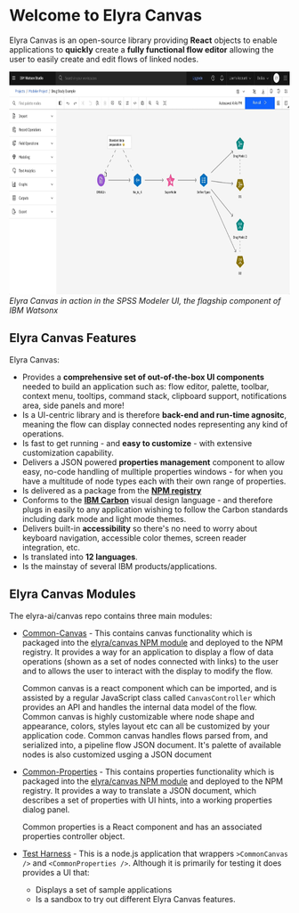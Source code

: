# Welcome to Elyra Canvas

Elyra Canvas is an open-source library providing **React** objects to enable applications to
**quickly** create a **fully functional flow editor** allowing the user to easily create and edit
flows of linked nodes.

<p>
	<img src="assets/spss-modeler.gif" width="800" height="400"/>
	<br />
	<em>Elyra Canvas in action in the SPSS Modeler UI, the flagship component of IBM Watsonx</em>
</p>

## Elyra Canvas Features

Elyra Canvas:

* Provides a **comprehensive set of out-of-the-box UI components** needed to build
an application such as: flow editor, palette, toolbar, context menu, tooltips, command stack,
clipboard support, notifications area, side panels and more!
* Is a UI-centric library and is therefore **back-end and run-time agnositc**, meaning the flow can
display connected nodes representing any kind of operations.
* Is fast to get running - and **easy to customize**  - with extensive customization capability.
* Delivers a JSON powered **properties management** component to allow easy, no-code handling of
mulltiple properties windows - for when you have a multitude of node types each with their own range of properties.
* Is delivered as a package from the [**NPM registry**](https://www.npmjs.com/package/@elyra/canvas)
* Conforms to the [**IBM Carbon**](https://carbondesignsystem.com/all-about-carbon/what-is-carbon/) visual design language - and therefore plugs in easily to any application wishing to follow the Carbon standards including dark mode and light mode themes.
* Delivers built-in **accessibility** so there's no need to worry about keyboard
navigation, accessible color themes, screen reader integration, etc.
* Is translated into **12 languages**.
* Is the mainstay of several IBM products/applications.


## Elyra Canvas Modules

The elyra-ai/canvas repo contains three main modules:

* [Common-Canvas](03-common-canvas.md) - This contains canvas functionality which is packaged into the [elyra/canvas NPM module](https://www.npmjs.com/package/@elyra/canvas) and deployed to the NPM registry. It provides a way for an application to display a flow of data operations (shown as a set of nodes connected with links) to the user and to allows the user to interact with the display to modify the flow.

	Common canvas is a react component which can be imported, and is assisted by a regular JavaScript class called `CanvasController` which provides an API and handles the internal data model of the flow. Common canvas is highly customizable where node shape and appearance, colors, styles layout etc can all be customized by your application code. Common canvas handles flows parsed from, and serialized into, a pipeline flow JSON document. It's palette of available nodes is also customized usging a JSON document

* [Common-Properties](04-common-properties.md) - This contains properties functionality which is packaged into the [elyra/canvas NPM module](https://www.npmjs.com/package/@elyra/canvas) and deployed to the NPM registry. It provides a way to translate a JSON document, which describes a set of properties with UI hints, into a working properties dialog panel.

	Common properties is a React component and has an associated properties controller object.

* [Test Harness](https://github.com/elyra-ai/canvas/tree/master/canvas_modules/harness#test-harness) - This is a node.js application that wrappers `>CommonCanvas />` and `<CommonProperties />`. Although it is primarily for testing it does provides a UI that:
	* Displays a set of sample applications
	* Is a sandbox to try out different Elyra Canvas features.


